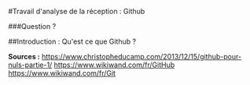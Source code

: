 #Travail d'analyse de la réception : Github

###Question ?

##Introduction : Qu'est ce que Github ?



**Sources :**  <https://www.christopheducamp.com/2013/12/15/github-pour-nuls-partie-1/>
<https://www.wikiwand.com/fr/GitHub>
<https://www.wikiwand.com/fr/Git>
